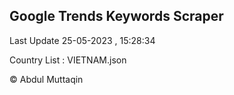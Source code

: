 

## Google Trends Keywords Scraper 
 
Last Update 25-05-2023 , 15:28:34

Country List :
VIETNAM.json



© Abdul Muttaqin 
